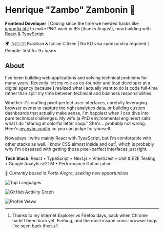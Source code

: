 # Henrique "Zambo" Zambonin 👋

**Frontend Developer** | Coding since the time we needed hacks like [iepngfix.htc](http://www.twinhelix.com) to make PNG work in IE5 (thanks Angus!), now building with React & TypeScript

🌍 🇧🇷🇮🇹 Brazilian & Italian Citizen | No EU visa sponsorship required | Remote-first for 9+ years

## About

I've been building web applications and solving technical problems for many years. Recently left my role as co-founder and lead developer at a digital agency because I realized what I actually want to do is code full-time rather than split my time between technical and business responsibilities.

Whether it's crafting pixel-perfect user interfaces, carefully leveraging browser events to capture the right analytics data, or building custom dashboards that actually make sense, I'm happiest when I can dive into pure technical challenges. My wife (a PhD environmental engineer) calls what I do "staring at colorful letter soup." She's... probably not wrong. Here's [my nvim config](https://github.com/zambo/dotfiles/tree/main/nvim/.config/nvim) so you can judge for yourself.

Nowadays I write mainly React with TypeScript, but I'm comfortable with other stacks as well. I know CSS almost inside and out[^1], which is probably why I'm obsessed with getting those pixel-perfect interfaces just right.

[^1]: Thanks to my Internet Explorer vs Firefox days, back when Chrome hadn't been born yet, Firebug, and the most insane cross-browser bugs I've seen back then.

**Tech Stack**: React • TypeScript • Next.js • Vitest/Jest • Unit & E2E Testing • Google Analytics/GTM • Performance Optimization

📍 *Currently based in Porto Alegre, seeking new opportunities*

<!--START_SECTION:activity-->
![Top Languages](https://zambo-git-stats.vercel.app/api/top-langs/?username=zambo&layout=compact&count_private=true&theme=dark&cache_seconds=180)

![GitHub Activity Graph](https://github-readme-activity-graph.vercel.app/graph?username=zambo&theme=react-dark)

![Profile Views](https://komarev.com/ghpvc/?username=zambo&color=brightgreen)
<!--END_SECTION:activity-->

<!--
**zambo/zambo** is a ✨ _special_ ✨ repository because its `README.md` (this file) appears on your GitHub profile.

Here are some ideas to get you started:

- 🔭 I’m currently working on ...
- 🌱 I’m currently learning ...
- 👯 I’m looking to collaborate on ...
- 🤔 I’m looking for help with ...
- 💬 Ask me about ...
- 📫 How to reach me: ...
- 😄 Pronouns: ...
- ⚡ Fun fact: ...
-->
